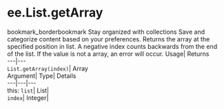  
#  ee.List.getArray
bookmark_borderbookmark Stay organized with collections  Save and categorize content based on your preferences. 
Returns the array at the specified position in list. A negative index counts backwards from the end of the list. If the value is not a array, an error will occur. 
Usage| Returns  
---|---  
`List.getArray(index)`| Array  
Argument| Type| Details  
---|---|---  
this: `list`| List|   
`index`| Integer|   
